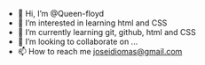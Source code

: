 - 👋 Hi, I’m @Queen-floyd
- 👀 I’m interested in learning html and CSS
- 🌱 I’m currently learning git, github, html and CSS
- 💞️ I’m looking to collaborate on ...
- 📫 How to reach me joseidiomas@gmail.com

<!---
Queen-floyd/Queen-floyd is a ✨ special ✨ repository because its `README.md` (this file) appears on your GitHub profile.
You can click the Preview link to take a look at your changes.
--->
